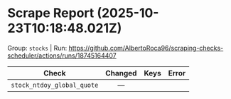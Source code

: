 # Scrape Report (2025-10-23T10:18:48.021Z)

Group: `stocks`  |  Run: https://github.com/AlbertoRoca96/scraping-checks-scheduler/actions/runs/18745164407

| Check | Changed | Keys | Error |
|---|:---:|:--|:--|
| `stock_ntdoy_global_quote` | — |  |  |

